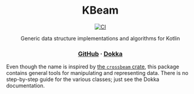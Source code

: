 <div align="center">

# KBeam
[![CI](https://img.shields.io/github/actions/workflow/status/aecsocket/kbeam/build.yml)](https://github.com/aecsocket/kbeam/actions/workflows/build.yml)

Generic data structure implementations and algorithms for Kotlin

### [GitHub](https://github.com/aecsocket/kbeam) · [Dokka](https://aecsocket.github.io/kbeam/dokka)

</div>

Even though the name is inspired by [the `crossbeam` crate](https://crates.io/crates/crossbeam),
this package contains general tools for manipulating and representing data. There is no step-by-step
guide for the various classes; just see the Dokka documentation.
